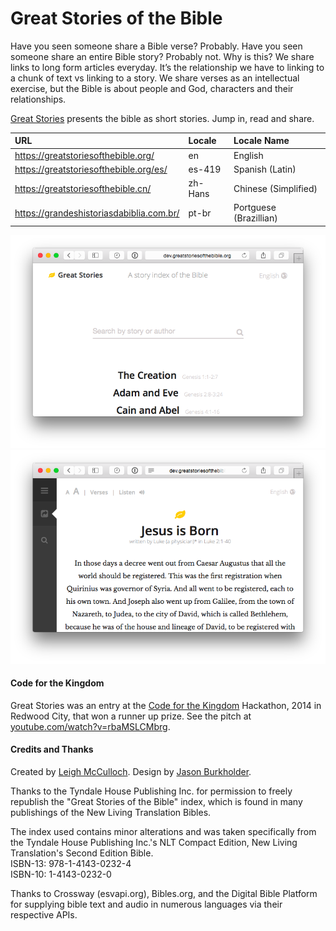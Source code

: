# Great Stories of the Bible

Have you seen someone share a Bible verse? Probably. Have you seen someone share an entire Bible story? Probably not. Why is this? We share links to long form articles everyday. It’s the relationship we have to linking to a chunk of text vs linking to a story. We share verses as an intellectual exercise, but the Bible is about people and God, characters and their relationships.

[Great Stories](http://greatstories.org) presents the bible as short stories. Jump in, read and share.

URL | Locale | Locale Name
:-- |:------ |:-----------
https://greatstoriesofthebible.org/ | en | English
https://greatstoriesofthebible.org/es/ | es-419 | Spanish (Latin)
https://greatstoriesofthebible.cn/ | zh-Hans | Chinese (Simplified)
https://grandeshistoriasdabiblia.com.br/ | pt-br | Portguese (Brazillian)

![](README-1.png)
![](README-2.png)

#### Code for the Kingdom

Great Stories was an entry at the [Code for the Kingdom](http://codeforthekingdom.org/bayarea2014.html) Hackathon, 2014 in Redwood City, that won a runner up prize. See the pitch at [youtube.com/watch?v=rbaMSLCMbrg](https://www.youtube.com/watch?v=rbaMSLCMbrg).

#### Credits and Thanks

Created by [Leigh McCulloch](https://leighmcculloch.com). Design by [Jason Burkholder](http://jtburkholder.com/).

Thanks to the Tyndale House Publishing Inc. for permission to freely
republish the "Great Stories of the Bible" index, which is found in many
publishings of the New Living Translation Bibles. 

The index used contains minor alterations and was taken specifically
from the Tyndale House Publishing Inc.'s NLT Compact Edition, New Living
Translation's Second Edition Bible.  
ISBN-13: 978-1-4143-0232-4  
ISBN-10: 1-4143-0232-0

Thanks to Crossway (esvapi.org), Bibles.org, and the Digital Bible Platform for supplying bible text and audio in numerous languages via their respective APIs.
